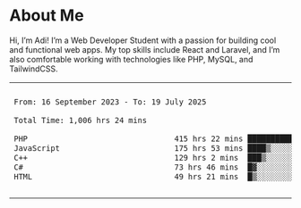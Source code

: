 <table border="0">
 <h1>About Me</h1>
 <p> Hi, I’m Adi! I’m a Web Developer Student with a passion for building cool and functional web apps. My top skills include React and Laravel, and I’m also comfortable working with technologies like PHP, MySQL, and TailwindCSS.


 <tr>
  <td>
  
 
 <!--START_SECTION:waka-->

```txt
From: 16 September 2023 - To: 19 July 2025

Total Time: 1,006 hrs 24 mins

PHP                                415 hrs 22 mins ██████████▒░░░░░░░░░░░░░░   40.84 %
JavaScript                         175 hrs 53 mins ████▒░░░░░░░░░░░░░░░░░░░░   17.29 %
C++                                129 hrs 2 mins  ███▒░░░░░░░░░░░░░░░░░░░░░   12.69 %
C#                                 73 hrs 46 mins  █▓░░░░░░░░░░░░░░░░░░░░░░░   07.25 %
HTML                               49 hrs 21 mins  █▒░░░░░░░░░░░░░░░░░░░░░░░   04.85 %
```

<!--END_SECTION:waka-->
  </td>
    <td>
   <div align="start">
        <a href="https://open.spotify.com/user/dxso20he52f5d4ti73duavf95">
        <img width="200px" src="https://spotify-github-profile.kittinanx.com/api/view.svg?uid=dxso20he52f5d4ti73duavf95&cover_image=true&theme=default&show_offline=false&background_color=121212&interchange=false" alt="Spotify Now Playing">
    </a>
</div> 

  </td>
 </tr>

</table>





